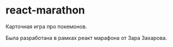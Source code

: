 # react-marathon
 
 Карточная игра про покемонов.
 
 Была разработана в рамках реакт марафона от Зара Захарова.
